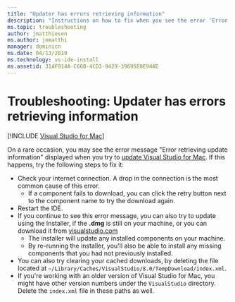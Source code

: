 ```yaml
---
title: "Updater has errors retrieving information"
description: "Instructions on how to fix when you see the error 'Error retrieving update information'. in Visual Studio 2019 for Mac"
ms.topic: troubleshooting
author: jmatthiesen
ms.author: jomatthi
manager: dominicn
ms.date: 04/13/2019
ms.technology: vs-ide-install
ms.assetid: 31AF914A-C66B-4CD3-9429-39695E0E94AE
---
```

# Troubleshooting: Updater has errors retrieving information

 [!INCLUDE [Visual Studio for Mac](~/includes/applies-to-version/vs-mac-only.md)]

On a rare occasion, you may see the error message "Error retrieving update information" displayed when you try to [update Visual Studio for Mac](update.md). If this happens, try the following steps to fix it:

- Check your internet connection. A drop in the connection is the most common cause of this error.
  - If a component fails to download, you can click the retry button next to the component name to try the download again.
- Restart the IDE.
- If you continue to see this error message, you can also try to update using the Installer, if the **.dmg** is still on your machine, or you can download it from [visualstudio.com](https://visualstudio.microsoft.com/vs/mac/)
  - The installer will update any installed components on your machine.
  - By re-running the installer, you'll also be able to install any missing components that you had not previously installed.
- You can also try clearing your cached downloads, by deleting the file located at `~/Library/Caches/VisualStudio/8.0/TempDownload/index.xml`.
- If you're working with an older version of Visual Studio for Mac, you might have other version numbers under the `VisualStudio` directory. Delete the `index.xml` file in these paths as well.
